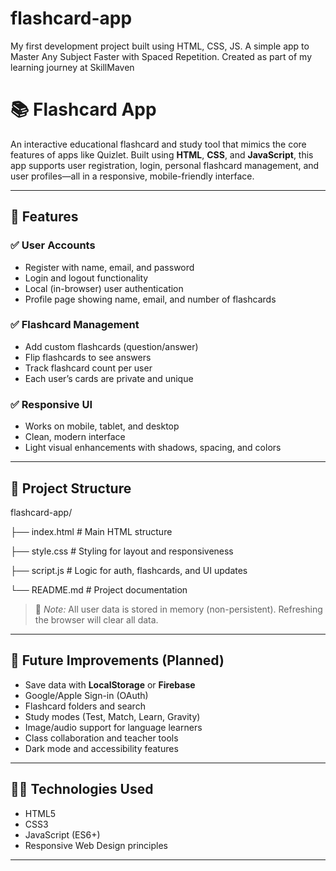 # flashcard-app
My first development project built using HTML, CSS, JS. A simple app to Master Any Subject Faster with Spaced Repetition. Created as part of my learning journey at SkillMaven


# 📚 Flashcard App

An interactive educational flashcard and study tool that mimics the core features of apps like Quizlet. Built using **HTML**, **CSS**, and **JavaScript**, this app supports user registration, login, personal flashcard management, and user profiles—all in a responsive, mobile-friendly interface.

---

## 🚀 Features

### ✅ User Accounts
- Register with name, email, and password
- Login and logout functionality
- Local (in-browser) user authentication
- Profile page showing name, email, and number of flashcards

### ✅ Flashcard Management
- Add custom flashcards (question/answer)
- Flip flashcards to see answers
- Track flashcard count per user
- Each user’s cards are private and unique

### ✅ Responsive UI
- Works on mobile, tablet, and desktop
- Clean, modern interface
- Light visual enhancements with shadows, spacing, and colors

---

## 📁 Project Structure

flashcard-app/

├── index.html # Main HTML structure

├── style.css # Styling for layout and responsiveness

├── script.js # Logic for auth, flashcards, and UI updates

└── README.md # Project documentation

> 📌 *Note:* All user data is stored in memory (non-persistent). Refreshing the browser will clear all data.

---

## 🔧 Future Improvements (Planned)

- Save data with **LocalStorage** or **Firebase**
- Google/Apple Sign-in (OAuth)
- Flashcard folders and search
- Study modes (Test, Match, Learn, Gravity)
- Image/audio support for language learners
- Class collaboration and teacher tools
- Dark mode and accessibility features

---

## 🧑‍💻 Technologies Used

- HTML5
- CSS3
- JavaScript (ES6+)
- Responsive Web Design principles

---
